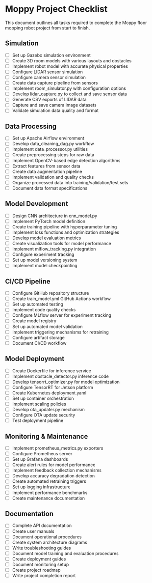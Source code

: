 # Moppy Project Checklist

This document outlines all tasks required to complete the Moppy floor mopping robot project from start to finish.

## Simulation

- [ ] Set up Gazebo simulation environment
- [ ] Create 3D room models with various layouts and obstacles
- [ ] Implement robot model with accurate physical properties
- [ ] Configure LIDAR sensor simulation
- [ ] Configure camera sensor simulation
- [ ] Create data capture pipeline from sensors
- [ ] Implement room_simulator.py with configuration options
- [ ] Develop lidar_capture.py to collect and save sensor data
- [ ] Generate CSV exports of LIDAR data
- [ ] Capture and save camera image datasets
- [ ] Validate simulation data quality and format

## Data Processing

- [ ] Set up Apache Airflow environment
- [ ] Develop data_cleaning_dag.py workflow
- [ ] Implement data_processor.py utilities
- [ ] Create preprocessing steps for raw data
- [ ] Implement OpenCV-based edge detection algorithms
- [ ] Extract features from sensor data
- [ ] Create data augmentation pipeline
- [ ] Implement validation and quality checks
- [ ] Organize processed data into training/validation/test sets
- [ ] Document data format specifications

## Model Development

- [ ] Design CNN architecture in cnn_model.py
- [ ] Implement PyTorch model definition
- [ ] Create training pipeline with hyperparameter tuning
- [ ] Implement loss functions and optimization strategies
- [ ] Develop model evaluation metrics
- [ ] Create visualization tools for model performance
- [ ] Implement mlflow_tracking.py integration
- [ ] Configure experiment tracking
- [ ] Set up model versioning system
- [ ] Implement model checkpointing

## CI/CD Pipeline

- [ ] Configure GitHub repository structure
- [ ] Create train_model.yml GitHub Actions workflow
- [ ] Set up automated testing
- [ ] Implement code quality checks
- [ ] Configure MLflow server for experiment tracking
- [ ] Create model registry
- [ ] Set up automated model validation
- [ ] Implement triggering mechanisms for retraining
- [ ] Configure artifact storage
- [ ] Document CI/CD workflow

## Model Deployment

- [ ] Create Dockerfile for inference service
- [ ] Implement obstacle_detector.py inference code
- [ ] Develop tensorrt_optimizer.py for model optimization
- [ ] Configure TensorRT for Jetson platform
- [ ] Create Kubernetes deployment.yaml
- [ ] Set up container orchestration
- [ ] Implement scaling policies
- [ ] Develop ota_updater.py mechanism
- [ ] Configure OTA update security
- [ ] Test deployment pipeline

## Monitoring & Maintenance

- [ ] Implement prometheus_metrics.py exporters
- [ ] Configure Prometheus server
- [ ] Set up Grafana dashboards
- [ ] Create alert rules for model performance
- [ ] Implement feedback collection mechanisms
- [ ] Develop accuracy degradation detection
- [ ] Create automated retraining triggers
- [ ] Set up logging infrastructure
- [ ] Implement performance benchmarks
- [ ] Create maintenance documentation

## Documentation

- [ ] Complete API documentation
- [ ] Create user manuals
- [ ] Document operational procedures
- [ ] Create system architecture diagrams
- [ ] Write troubleshooting guides
- [ ] Document model training and evaluation procedures
- [ ] Create deployment guides
- [ ] Document monitoring setup
- [ ] Create project roadmap
- [ ] Write project completion report
